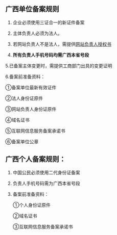 ## 广西单位备案规则

1. 企业必须使用三证合一的新证件备案

2. 主体负责人必须为法人。

3. 若网站负责人不是法人，需提供[网站负责人授权书](https://badownload.s3.cn-north-1.jdcloud-oss.com/buchongziliao/guangxi/gxshouquanshu.doc)

4. **所有负责人手机号码均需广西本省号段**

5.已备案主体变更时，需提供工商部门出具的变更证明

6.备案前准备资料：

   ①备案单位最新有效证件

   ②法人身份证原件

   ③网站负责人身份证原件
   
   ④域名证书
   
   ⑤互联网信息服务备案承诺书
   
   ⑥备案单位公章


## 广西个人备案规则：

1. 中国公民必须使用二代身份证备案

2. 负责人手机号码需为广西本省号段

3. 备案前准备资料：

   ①个人身份证原件

   ②域名证书

   ③互联网信息服务备案承诺书
